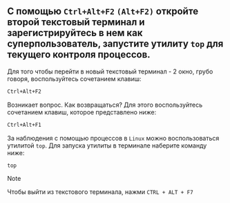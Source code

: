 ## С помощью `Ctrl+Alt+F2` `(Alt+F2)` откройте второй текстовый терминал и зарегистрируйтесь в нем как суперпользователь, запустите утилиту `top` для текущего контроля процессов.

Для того чтобы перейти в новый текстовый терминал - 2 окно, грубо говоря, воспользуйтесь сочетанием клавиш: 

```bash
Ctrl+Alt+F2
```

Возникает вопрос. Как возвращаться? Для этого воспользуйтесь сочетанием клавиш, которое представлено ниже: 

```bash
Ctrl+Alt+F1
```

За наблюдения с помощью процессов в `Linux` можно воспользоваться утилитой `top`. Для запуска утилиты в терминале наберите команду ниже: 

```bash
top
```

> [!NOTE]
> Чтобы выйти из текстового терминала, нажми `CTRL + ALT + F7`